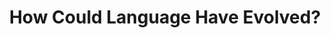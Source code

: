 ---
categories: all_articles articles
provider_display: "www.plosbiology.org"
provider_name: "www.plosbiology.org"
favicon_url: http://www.plosbiology.org/images/favicon.ico
title: "How Could Language Have Evolved?"
published: 2014-10-21
source: http://www.plosbiology.org/article/info%3Adoi%2F10.1371%2Fjournal.pbio.1001934
thumbnail: http://www.plosbiology.org/article/fetchObject.action?uri=info:doi/10.1371/journal.pbio.1001934.g001&representation=PNG_I
---